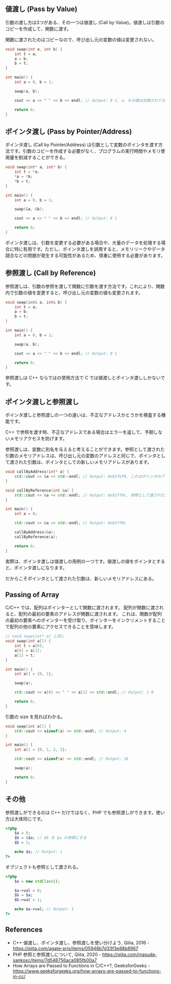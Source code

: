 ## 値渡し (Pass by Value)

引数の渡し方は3つがある、その一つは値渡し (Call by Value)。値渡しは引数のコピーを作成して、関数に渡す。

関数に渡されたのはコピーなので、呼び出し元の変数の値は変更されない。

```cpp
void swap(int a, int b) {
    int t = a;
    a = b;
    b = t;
}

int main() {
    int a = 0, b = 1;

    swap(a, b);

    cout << a << " " << b << endl; // Output: 0 1, a、ｂの値は交換されてない

    return 0;
}
```

## ポインタ渡し (Pass by Pointer/Address)

ポインタ渡し (Call by Pointer/Address) は引数として変数のポインタを渡す方法です。引数のコピーを作成する必要がなく、プログラムの実行時間やメモリ使用量を削減することができる。

```cpp
void swap(int* a, int* b) {
    int t = *a;
    *a = *b;
    *b = t;
}

int main() {
    int a = 0, b = 1;

    swap(&a, &b);

    cout << a << " " << b << endl; // Output: 0 1

    return 0;
}
```

ポインタ渡しは、引数を変更する必要がある場合や、大量のデータを処理する場合に特に有用です。ただし、ポインタ渡しを誤用すると、メモリリークやデータ競合などの問題が発生する可能性があるため、慎重に使用する必要があります。

## 参照渡し (Call by Reference)

参照渡しは、引数の参照を渡して関数に引数を渡す方法です。これにより、関数内で引数の値を変更すると、呼び出し元の変数の値も変更されます。

```cpp
void swap(int& a, int& b) {
    int t = a;
    a = b;
    b = t;
}

int main() {
    int a = 0, b = 1;

    swap(a, b);

    cout << a << " " << b << endl; // Output: 0 1

    return 0;
}
```

参照渡しは C++ ならではの使用方法で C では値渡しとポインタ渡ししかないです。

## ポインタ渡しと参照渡し

ポインタ渡しと参照渡しの一つの違いは、不正なアドレスかとうかを検査する機能です。

C++ で参照を渡す時、不正なアドレスである場合はエラーを返して、予期しないメモリアクセスを防げます。

参照渡しは、変数に別名を与えると考えることができます。参照として渡された引数のメモリアドレスは、呼び出し元の変数のアドレスと同じで、ポインタとして渡された引数は、ポインタとしての新しいメモリアドレスがあります。

```cpp
void callByAddress(int* a) {
    std::cout << &a << std::endl; // Output: 0x61fef0, これはポインタのアドレス
}

void callByReference(int &a) {
    std::cout << &a << std::endl; // Output: 0x61ff0c, 参照として渡されたため、メモリアドレスは呼び出し元と同じ
}

int main() {
    int a = 0;

    std::cout << &a << std::endl; // Output: 0x61ff0c

    callByAddress(&a);
    callByReference(a);

    return 0;
}
```

実際は、ポインタ渡しは値渡しの用例の一つです。値渡しの値をポインタとすると、ポインタ渡しになります。

だからこそポインタとして渡された引数は、新しいメモリアドレスにある。

## Passing of Array

C/C++ では、配列はポインターとして関数に渡されます。 配列が関数に渡されると、配列の最初の要素のアドレスが関数に渡されます。 これは、関数が配列の最初の要素へのポインターを受け取り、ポインターをインクリメントすることで配列の他の要素にアクセスできることを意味します。

```cpp
// void swap(int* a) と同じ
void swap(int a[]) {
    int t = a[0];
    a[0] = a[1];
    a[1] = t;
}

int main() {
    int a[] = {0, 1};

    swap(a);

    std::cout << a[0] << " " << a[1] << std::endl; // Output: 1 0

    return 0;
}
```

引数の size を見ればわかる。

```cpp
void swap(int a[]) {
    std::cout << sizeof(a) << std::endl; // Output: 4
}

int main() {
    int a[] = {0, 1, 2, 3};

    std::cout << sizeof(a) << std::endl; // Output: 16

    swap(a);

    return 0;
}
```

## その他

参照渡しができるのは C++ だけではなく、PHP でも参照渡しができます。使い方は大体同じです。

```php
<?php
    $a = 0;
    $b = &$a; // $b を $a の参照にする
    $b = 1;

    echo $a; // Output: 1
?>
```

オブジェクトも参照として渡される。

```php
<?php
    $a = new stdClass();

    $a->val = 0;
    $b = $a;
    $b->val = 1;

    echo $a->val; // Output: 1
?>
```

## References

<ul class="public-article-references">
    <li>C++ 値渡し、ポインタ渡し、参照渡しを使い分けよう, Qiita, 2016 - <a href="https://qiita.com/agate-pris/items/05948b7d33f3e88b8967" target="_blank">https://qiita.com/agate-pris/items/05948b7d33f3e88b8967</a></li>
    <li>PHP 参照と参照渡しについて, Qiita, 2020 - <a href="https://qiita.com/masuda-sankosc/items/7d546756aca085fb00a7" target="_blank">https://qiita.com/masuda-sankosc/items/7d546756aca085fb00a7</a></li>
    <li>How Arrays are Passed to Functions in C/C++?, GeeksforGeeks - <a href="https://www.geeksforgeeks.org/how-arrays-are-passed-to-functions-in-cc/" target="_blank">https://www.geeksforgeeks.org/how-arrays-are-passed-to-functions-in-cc/</a></li>
</ul>